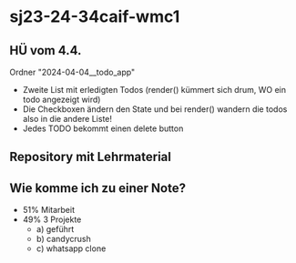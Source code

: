 # sj23-24-34caif-wmc1

## HÜ vom 4.4.

Ordner "2024-04-04\_\_todo_app"

-   Zweite List mit erledigten Todos (render() kümmert sich drum, WO ein todo
    angezeigt wird)
-   Die Checkboxen ändern den State und bei render() wandern die todos also in
    die andere Liste!
-   Jedes TODO bekommt einen delete button

## Repository mit Lehrmaterial

## Wie komme ich zu einer Note?

-   51% Mitarbeit
-   49% 3 Projekte
    -   a) geführt
    -   b) candycrush
    -   c) whatsapp clone
